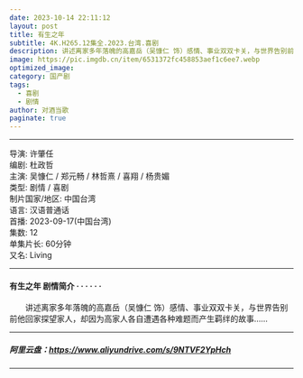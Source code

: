 ```yaml
---
date: 2023-10-14 22:11:12
layout: post
title: 有生之年
subtitle: 4K.H265.12集全.2023.台湾.喜剧
description: 讲述离家多年落魄的高嘉岳（吴慷仁 饰）感情、事业双双卡关，与世界告别前他回家探望家人，却因为高家人各自遭遇各种难题而产生羁绊的故事...
image: https://pic.imgdb.cn/item/6531372fc458853aef1c6ee7.webp
optimized_image: 
category: 国产剧
tags:
  - 喜剧
  - 剧情
author: 对酒当歌
paginate: true
---
```


---

导演: 许肇任  
编剧: 杜政哲  
主演: 吴慷仁 / 郑元畅 / 林哲熹 / 喜翔 / 杨贵媚  
类型: 剧情 / 喜剧  
制片国家/地区: 中国台湾  
语言: 汉语普通话  
首播: 2023-09-17(中国台湾)  
集数: 12  
单集片长: 60分钟  
又名: Living  

---

#### 有生之年 剧情简介 · · · · · ·

　　讲述离家多年落魄的高嘉岳（吴慷仁 饰）感情、事业双双卡关，与世界告别前他回家探望家人，却因为高家人各自遭遇各种难题而产生羁绊的故事……

---

##### 阿里云盘：<https://www.aliyundrive.com/s/9NTVF2YpHch>

---
